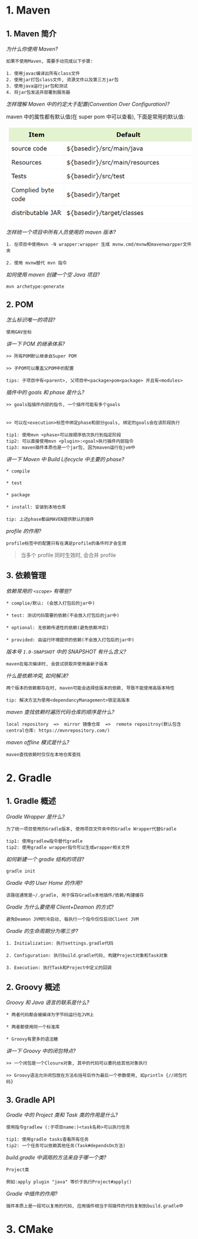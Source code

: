 # 1. Maven

## 1. Maven 简介

_为什么你使用 Maven?_

```
如果不使用Maven, 需要手动完成以下步骤:

1. 使用javac编译出所有class文件
2. 使用jar打包class文件, 资源文件以及第三方jar包
3. 使用java运行jar包和测试
4. 将jar包发送并部署到服务器
```

_怎样理解 Maven 中的约定大于配置(Convention Over Configuration)?_

maven 中的属性都有默认值(在 super pom 中可以查看), 下面是常用的默认值:

![1696733941119](image/build-tool/1696733941119.png)

_怎样统一个项目中所有人员使用的 maven 版本?_

```
1. 在项目中使用mvn -N wrapper:wrapper 生成 mvnw.cmd/mvnw和mavenwarpper文件夹

2. 使用 mvnw替代 mvn 指令
```

_如何使用 maven 创建一个空 Java 项目?_

```
mvn archetype:generate
```

## 2. POM

_怎么标识唯一的项目?_

```
使用GAV坐标
```

_讲一下 POM 的继承体系?_

```
>> 所有POM默认继承自Super POM

>> 子POM可以覆盖父POM中的配置

tips: 子项目中有<parent>, 父项目中<package>pom<package> 并且有<modules>
```

_插件中的 goals 和 phase 是什么?_

```
>> goals指插件内部的指令, 一个插件可能有多个goals


>> 可以在<execution>标签中绑定phase和部分goals, 绑定的goals会在该阶段执行

tip1: 使用mvn <phase>可以按顺序依次执行到指定阶段
tip2: 可以直接使用mvn <plugin>:<goal>执行插件内部指令
tip3: maven插件本质也是一个jar包, 因为maven运行在jvm中
```

_讲一下 Maven 中 Build Lifecycle 中主要的 phase?_

```
* compile

* test

* package

* install: 安装到本地仓库

tip: 上述phase都由MAVEN提供默认的插件
```

_profile 的作用?_

```
profile标签中的配置只有在满足profile的条件时才会生效
```

> 当多个 profile 同时生效时, 会合并 profile

## 3. 依赖管理

_依赖常用的 `<scope>` 有哪些?_

```
* complie/默认: (会放入打包后的jar中)

* test: 测试代码需要的依赖(不会放入打包后的jar中)

* optional: 无依赖传递性的依赖(避免依赖冲突)

* provided: 由运行环境提供的依赖(不会放入打包后的jar中)

```

_版本号 `1.0-SNAPSHOT` 中的 SNAPSHOT 有什么含义?_

```
maven在每次编译时, 会尝试获取并使用最新子版本
```

_什么是依赖冲突, 如何解决?_

```
两个版本的依赖都存在时, maven可能会选择低版本的依赖, 导致不能使用高版本特性

tip: 解决方法为使用<dependancyManagement>锁定高版本
```

_maven 查找依赖时遍历代码仓库的顺序是什么?_

`local repository  =>  mirror 镜像仓库  =>  remote repositroy(默认包含central仓库: https://mvnrepository.com/)`

_maven offline 模式是什么?_

```
maven查找依赖时仅仅在本地仓库查找
```

# 2. Gradle

## 1. Gradle 概述

_Gradle Wrapper 是什么?_

```
为了统一项目使用的Gradle版本, 使用项目文件夹中的Gradle Wrapper代替Gradle

tip1: 使用gradlew指令替代gradle
tip2: 使用gradle wrapper指令可以生成wrapper相关文件
```

_如何新建一个 gradle 结构的项目?_

```
gradle init
```

_Gradle 中的 User Home 的作用?_

```
该路径通常是~/.gradle, 用于保存Gradle本地插件/依赖/构建缓存
```

_Gradle 为什么要使用 Client+Deamon 的方式?_

```
避免Deamon JVM的冷启动, 每执行一个指令仅仅启动Client JVM
```

_Gradle 的生命周期分为哪三步?_

```
1. Initialization: 执行settings.gradle代码

2. Configuration: 执行build.gradle代码, 构建Project对象和Task对象

3. Execution: 执行Task和Project中定义的回调
```

## 2. Groovy 概述

_Groovy 和 Java 语言的联系是什么?_

```
* 两者代码都会被编译为字节码运行在JVM上

* 两者都使用同一个标准库

* Groovy有更多的语法糖
```

_讲一下 Groovy 中的闭包特点?_

```
>> 一个闭包是一个Closure对象, 其中的代码可以委托给其他对象执行

>> Groovy语法允许闭包放在方法右括号后作为最后一个参数使用, 如println {//闭包代码}

```

## 3. Gradle API

_Gradle 中的 Project 类和 Task 类的作用是什么?_

```
使用指令gradlew (:子项目name:)<task名称>可以执行任务

tip1: 使用gradle tasks查看所有任务
tip2: 一个任务可以依赖其他任务(Task#dependsOn方法)
```

_build.gradle 中调用的方法来自于哪一个类?_

```
Project类

例如:apply plugin "java" 等价于执行Project#apply()
```

_Gradle 中插件的作用?_

```
插件本质上是一段可以复用的代码, 应用插件相当于将插件的代码复制到build.gradle中
```

# 3. CMake
